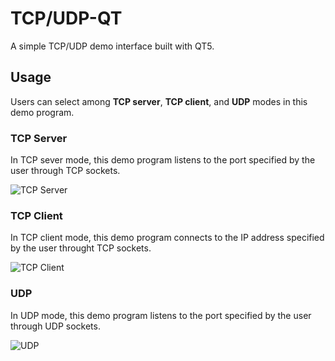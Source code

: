 # TCP/UDP-QT

A simple TCP/UDP demo interface built with QT5.

## Usage

Users can select among **TCP server**, **TCP client**, and **UDP** modes in this demo program.

### TCP Server

In TCP sever mode, this demo program listens to the port specified by the user through TCP sockets.

![TCP Server](https://raw.githubusercontent.com/rookiepeng/TCP-UDP-QT/master/Screenshots/TCP%20server.jpg)

### TCP Client

In TCP client mode, this demo program connects to the IP address specified by the user throught TCP sockets.

![TCP Client](https://raw.githubusercontent.com/rookiepeng/TCP-UDP-QT/master/Screenshots/TCP%20client.jpg)

### UDP

In UDP mode, this demo program listens to the port specified by the user through UDP sockets.

![UDP](https://raw.githubusercontent.com/rookiepeng/TCP-UDP-QT/master/Screenshots/UDP.jpg)
